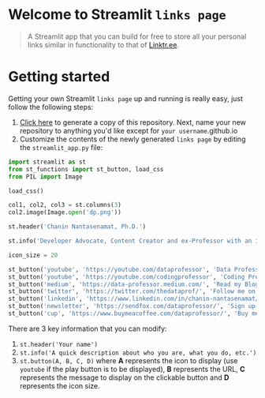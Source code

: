 # Welcome to Streamlit `links page`

> A Streamlit app that you can build for free to store all your personal links similar in functionality to that of [Linktr.ee](https://linktr.ee/).

# Getting started

Getting your own Streamlit `links page` up and running is really easy, just follow the following steps:
1. [Click here](https://github.com/dataprofessor/links/generate) to generate a copy of this repository. Next, name your new repository to anything you'd like except for `your username`.github.io
2. Customize the contents of the newly generated `links page` by editing the `streamlit_app.py` file:
```python
import streamlit as st
from st_functions import st_button, load_css
from PIL import Image

load_css()

col1, col2, col3 = st.columns(3)
col2.image(Image.open('dp.png'))

st.header('Chanin Nantasenamat, Ph.D.')

st.info('Developer Advocate, Content Creator and ex-Professor with an interest in Data Science and Bioinformatics')

icon_size = 20

st_button('youtube', 'https://youtube.com/dataprofessor', 'Data Professor YouTube channel', icon_size)
st_button('youtube', 'https://youtube.com/codingprofessor', 'Coding Professor YouTube channel', icon_size)
st_button('medium', 'https://data-professor.medium.com/', 'Read my Blogs', icon_size)
st_button('twitter', 'https://twitter.com/thedataprof/', 'Follow me on Twitter', icon_size)
st_button('linkedin', 'https://www.linkedin.com/in/chanin-nantasenamat/', 'Follow me on LinkedIn', icon_size)
st_button('newsletter', 'https://sendfox.com/dataprofessor/', 'Sign up for my Newsletter', icon_size)
st_button('cup', 'https://www.buymeacoffee.com/dataprofessor/', 'Buy me a Coffee', icon_size)
```

There are 3 key information that you can modify:
1. `st.header('Your name')`
2. `st.info('A quick description about who you are, what you do, etc.')`
3. `st.button(A, B, C, D)` where **A** represents the icon to display (use `youtube` if the play button is to be displayed), **B** represents the URL, **C** represents the message to display on the clickable button and **D** represents the icon size.

